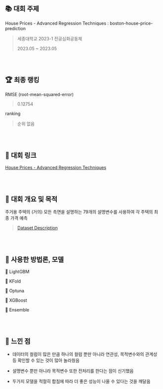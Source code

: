 
## :books: 대회 주제 
House Prices - Advanced Regression Techniques : boston-house-price-prediction

> 세종대학교 2023-1 전공심화공동체
> 
> 2023.05 ~ 2023.05

<br/><br/>

## 🏆 최종 랭킹
RMSE (root-mean-squared-error) 
> 0.12754

ranking 
> 순위 없음

<br/><br/>

## :star2: 대회 링크
[House Prices - Advanced Regression Techniques
](https://www.kaggle.com/competitions/house-prices-advanced-regression-techniques/)


<br/><br/>

## :star2: 대회 개요 및 목적
주거용 주택의 (거의) 모든 측면을 설명하는 79개의 설명변수를 사용하여 각 주택의 최종 가격 예측

> [Dataset Description](https://www.kaggle.com/competitions/house-prices-advanced-regression-techniques/data)

<br/><br/>

## :star2: 사용한 방법론, 모델
📌 LightGBM

📌 KFold

📌 Optuna

📌 XGBoost

📌 Ensemble

<br/><br/>

## :star2: 느낀 점
- 데이터의 컬럼이 많은 만큼 하나의 컬럼 뿐만 아니라 연관성, 목적변수와의 관계성 등 확인할 수 있는 것이 많아 놀라웠음

- 설명변수 뿐만 아니라 목적변수 또한 전처리를 한다는 점이 신기했음

- 두가지 모델을 적절히 합침에 따라 더 좋은 성능이 나올 수 있다는 것을 깨달음

 
